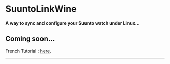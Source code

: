 # SuuntoLinkWine

#### A way to sync and configure your Suunto watch under Linux...

## Coming soon...

French Tutorial : [here](LISEZMOI.md).

***
